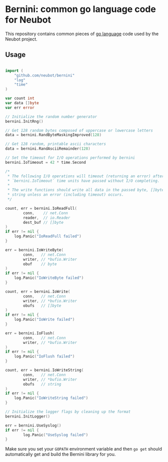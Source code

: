 # Bernini: common go language code for Neubot

This repository contains common pieces of [go language](https://golang.org/)
code used by the Neubot project.

## Usage

```Go

import (
    "github.com/neubot/bernini"
    "log"
    "time"
)

var count int
var data []byte
var err error

// Initialize the random number generator
bernini.InitRng()

// Get 128 random bytes composed of uppercase or lowercase letters
data = bernini.RandByteMaskingImproved(128)

// Get 128 random, printable ascii characters
data = bernini.RandAsciiRemainder(128)

// Set the timeout for I/O operations performed by bernini
bernini.IoTimeout = 42 * time.Second

/*
 * The following I/O operations will timeout (returning an error) after
 * `bernini.IoTimeout` time units have passed without I/O completing.
 *
 * The write functions should write all data in the passed byte, []byte, or
 * string unless an error (including timeout) occurs.
 */

count, err = bernini.IoReadFull(
        conn,    // net.Conn
        reader,  // io.Reader
        dest_buf // []byte
)
if err != nil {
    log.Panic("IoReadFull failed")
}

err = bernini.IoWriteByte(
        conn,   // net.Conn
        writer, // *bufio.Writer
        obuf    // byte
)
if err != nil {
    log.Panic("IoWriteByte failed")
}

count, err = bernini.IoWrite(
        conn,   // net.Conn
        writer, // *bufio.Writer
        obufs   // []byte
)
if err != nil {
    log.Panic("IoWrite failed")
}

err = bernini.IoFlush(
        conn,   // net.Conn
        writer, // *bufio.Writer
)
if err != nil {
    log.Panic("IoFlush failed")
}

count, err = bernini.IoWriteString(
        conn,   // net.Conn
        writer, // *bufio.Writer
        obufs   // string
)
if err != nil {
    log.Panic("IoWriteString failed")
}

// Initialize the logger flags by cleaning up the format
bernini.InitLogger()

err = bernini.UseSyslog()
if err != nil {
        log.Panic("UseSyslog failed")
}
```

Make sure you set your `GOPATH` environment variable and then `go get`
should automatically get and build the Bernini library for you.
